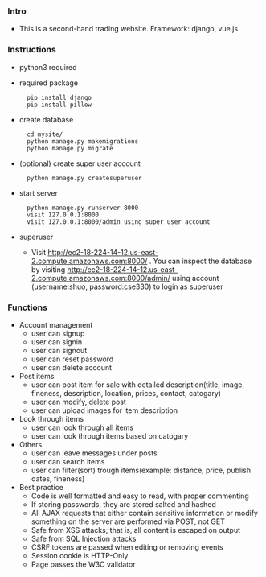 ### Intro
* This is a second-hand trading website. Framework: django, vue.js

### Instructions  
* python3 required
* required package  

        pip install django  
        pip install pillow  

* create database  

        cd mysite/  
        python manage.py makemigrations  
        python manage.py migrate

* (optional) create super user account  

        python manage.py createsuperuser  

* start server  

        python manage.py runserver 8000  
        visit 127.0.0.1:8000
        visit 127.0.0.1:8000/admin using super user account

* superuser
    - Visit http://ec2-18-224-14-12.us-east-2.compute.amazonaws.com:8000/ . You can inspect the database by visiting http://ec2-18-224-14-12.us-east-2.compute.amazonaws.com:8000/admin/  using account (username:shuo, password:cse330) to login as superuser

### Functions
        
* Account management
    - user can signup
    - user can signin
    - user can signout
    - user can reset password
    - user can delete account
* Post items
    - user can post item for sale with detailed description(title, image, fineness, description, location, prices, contact, catogary)
    - user can modify, delete post
    - user can upload images for item description
* Look through items
    - user can look through all items
    - user can look through items based on catogary
* Others
    - user can leave messages under posts
    - user can search items
    - user can filter(sort) trough items(example: distance, price, publish dates, fineness)   
* Best practice
    - Code is well formatted and easy to read, with proper commenting 
    - If storing passwords, they are stored salted and hashed 
    - All AJAX requests that either contain sensitive information or modify something on the server are performed via POST,         not GET 
    - Safe from XSS attacks; that is, all content is escaped on output
    - Safe from SQL Injection attacks 
    - CSRF tokens are passed when editing or removing events 
    - Session cookie is HTTP-Only 
    - Page passes the W3C validator
